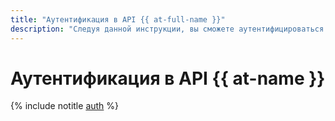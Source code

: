 ```yaml
---
title: "Аутентификация в API {{ at-full-name }}"
description: "Следуя данной инструкции, вы сможете аутентифицироваться в API {{ at-name }}."
---
```


# Аутентификация в API {{ at-name }}

{% include notitle [auth](../../_includes/authentication.md) %}
